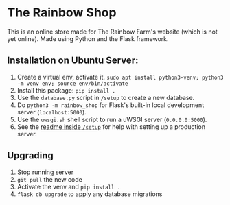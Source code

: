 # The Rainbow Shop
This is an online store made for The Rainbow Farm's website (which is not yet online). Made using Python and the Flask framework.


## Installation on Ubuntu Server:
1. Create a virtual env, activate it.
  `sudo apt install python3-venv; python3 -m venv env; source env/bin/activate`
1. Install this package: `pip install .`
1. Use the `database.py` script in `/setup` to create a new database.
1. Do `python3 -m rainbow_shop` for Flask's built-in local development server (`localhost:5000`).
1. Use the `uwsgi.sh` shell script to run a uWSGI server (`0.0.0.0:5000`).
1. See the [readme inside `/setup`](setup/README.md) for help with setting up a production server.


## Upgrading
1. Stop running server
1. `git pull` the new code
1. Activate the venv and `pip install .`
1. `flask db upgrade` to apply any database migrations
